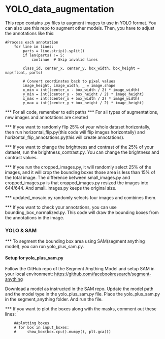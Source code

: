 # YOLO_data_augmentation

This repo contains .py files to augment images to use in YOLO format. You can also use this repo to augment other models. Then, you have to adjust the annotations like this:

    #Process each annotation
        for line in lines:
            parts = line.strip().split()
            if len(parts) != 5:
                continue  # Skip invalid lines

            class_id, center_x, center_y, box_width, box_height = map(float, parts)

            # Convert coordinates back to pixel values
            image_height, image_width, _ = image.shape
            x_min = int((center_x - box_width / 2) * image_width)
            y_min = int((center_y - box_height / 2) * image_height)
            x_max = int((center_x + box_width / 2) * image_width)
            y_max = int((center_y + box_height / 2) * image_height)
            
*** For all code, remember to edit paths
*** For all types of augmentations, new images and annotations are created

*** If you want to randomly flip 25% of your whole dataset horizontally, then run horizontal_flip.py(this code will flip images horizontally) and horizontal_flip_annotations.py(this will create annotations). 

*** If you want to change the brightness and contrast of the 25% of your dataset, run the brightness_contrast.py. You can change the brightness and contrast values.

*** If you run the cropped_images.py, it will randomly select 25% of the images, and it will crop the bounding boxes those area is less than 15% of the total image. The difference between small_images.py and cropped_images.py is that cropped_images.py resized the images into 644/644. And  small_images.py keeps the original size.

*** updated_mosaic.py randomly selects four images and combines them.

*** If you want to check your annotations, you can use bounding_box_normalized.py. This code will draw the bounding boxes from the annotations in the image.

### YOLO & SAM

*** To segment the bounding box area using SAM(segment anything model), you can run yolo_plus_sam.py.

#### Setup for yolo_plus_sam.py
Follow the GitHub repo of the Segment Anything Model and setup SAM in your local environment: https://github.com/facebookresearch/segment-anything

Download a model as instructed in the SAM repo. Update the model path and the model type in the yolo_plus_sam.py file. Place the yolo_plus_sam.py in the segment_anything folder. And run the file.

*** If you want to plot the boxes along with the masks, comment out these lines:

        ##plotting boxes
        # for box in input_boxes:
        #     show_box(box.cpu().numpy(), plt.gca())

